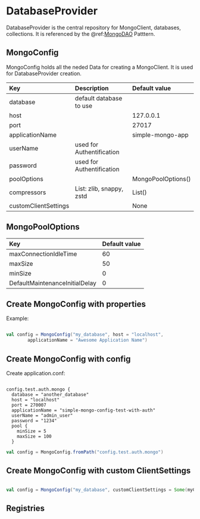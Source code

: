 # DatabaseProvider

DatabaseProvider is the central repository for MongoClient, databases, collections.
It is referenced by the @ref:[MongoDAO](dao/index.md) Patttern.

## MongoConfig

MongoConfig holds all the neded Data for creating a MongoClient.
It is used for DatabaseProvider creation.

| Key                  | Description               | Default value      |
|:---------------------|:--------------------------|:-------------------|
| database             | default database to use   |                    |
| host                 |                           | 127.0.0.1          |
| port                 |                           | 27017              |
| applicationName      |                           | simple-mongo-app   |
| userName             | used for Authentification |                    |
| password             | used for Authentification |                    |
| poolOptions          |                           | MongoPoolOptions() |
| compressors          | List: zlib, snappy, zstd  | List()             |
| customClientSettings |                           | None               |


## MongoPoolOptions

| Key                            | Default value |
|:-------------------------------|:--------------|
| maxConnectionIdleTime          | 60            |
| maxSize                        | 50            |
| minSize                        | 0             |
| DefaultMaintenanceInitialDelay | 0             |


## Create MongoConfig with properties

Example:

```scala

val config = MongoConfig("my_database", host = "localhost",
        applicationName = "Awesome Application Name")

```

## Create MongoConfig with config

Create application.conf:

```hocon

config.test.auth.mongo {
  database = "another_database"
  host = "localhost"
  port = 270007
  applicationName = "simple-mongo-config-test-with-auth"
  userName = "admin_user"
  password = "1234"
  pool {
    minSize = 5
    maxSize = 100
  }

```

```scala
val config = MongoConfig.fromPath("config.test.auth.mongo")
```

## Create MongoConfig with custom ClientSettings

```scala

val config = MongoConfig("my_database", customClientSettings = Some(myClientSettings))
```


## Registries







